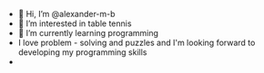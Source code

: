 - 👋 Hi, I’m @alexander-m-b
- 👀 I’m interested in table tennis
- 🌱 I’m currently learning programming
- I love problem - solving and puzzles and I'm looking forward to developing my programming skills
- 
